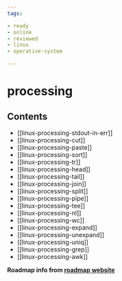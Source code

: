 ```yaml
---
tags:

- ready
- online
- reviewed
- linux
- operative-system

---
```


# processing

## Contents

- [[linux-processing-stdout-in-err]]
- [[linux-processing-cut]]
- [[linux-processing-paste]]
- [[linux-processing-sort]]
- [[linux-processing-tr]]
- [[linux-processing-head]]
- [[linux-processing-tail]]
- [[linux-processing-join]]
- [[linux-processing-split]]
- [[linux-processing-pipe]]
- [[linux-processing-tee]]
- [[linux-processing-nl]]
- [[linux-processing-wc]]
- [[linux-processing-expand]]
- [[linux-processing-unexpand]]
- [[linux-processing-uniq]]
- [[linux-processing-grep]]
- [[linux-processing-awk]]

__Roadmap info from [roadmap website](https://roadmap.sh/linux/processing)__
